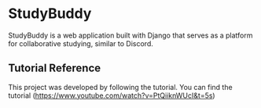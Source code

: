 # StudyBuddy

StudyBuddy is a web application built with Django that serves as a platform for collaborative studying, similar to Discord.

## Tutorial Reference

This project was developed by following the tutorial. You can find the tutorial (https://www.youtube.com/watch?v=PtQiiknWUcI&t=5s)
